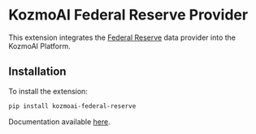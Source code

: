 # KozmoAI Federal Reserve Provider

This extension integrates the [Federal Reserve](https://www.federalreserve.gov/data.htm) data provider into the KozmoAI Platform.

## Installation

To install the extension:

```bash
pip install kozmoai-federal-reserve
```

Documentation available [here](https://docs.kozmoai.co/platform/developer_guide/contributing).
